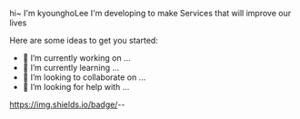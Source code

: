hi~ I'm kyounghoLee 
I'm developing to make Services that will  improve our lives

Here are some ideas to get you started:

- 🔭 I’m currently working on ...
- 🌱 I’m currently learning ...
- 👯 I’m looking to collaborate on ...
- 🤔 I’m looking for help with ...


https://img.shields.io/badge/<badge>-<React>-<red>
